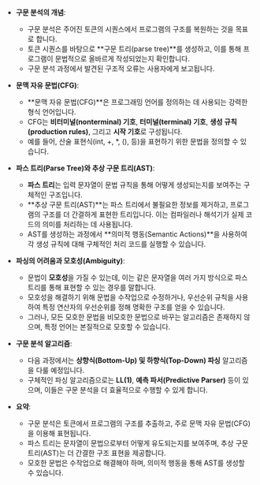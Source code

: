 - **구문 분석의 개념**:
    - 구문 분석은 주어진 토큰의 시퀀스에서 프로그램의 구조를 복원하는 것을 목표로 합니다.
    - 토큰 시퀀스를 바탕으로 **구문 트리(parse tree)**를 생성하고, 이를 통해 프로그램이 문법적으로 올바르게 작성되었는지 확인합니다.
    - 구문 분석 과정에서 발견된 구조적 오류는 사용자에게 보고됩니다.
- **문맥 자유 문법(CFG)**:
    
    - **문맥 자유 문법(CFG)**은 프로그래밍 언어를 정의하는 데 사용되는 강력한 형식 언어입니다.
    - CFG는 **비터미널(nonterminal) 기호**, **터미널(terminal) 기호**, **생성 규칙(production rules)**, 그리고 **시작 기호**로 구성됩니다.
    - 예를 들어, 산술 표현식(int, +, *, (), 등)을 표현하기 위한 문법을 정의할 수 있습니다.
- **파스 트리(Parse Tree)와 추상 구문 트리(AST)**:
    
    - **파스 트리**는 입력 문자열이 문법 규칙을 통해 어떻게 생성되는지를 보여주는 구체적인 구조입니다.
    - **추상 구문 트리(AST)**는 파스 트리에서 불필요한 정보를 제거하고, 프로그램의 구조를 더 간결하게 표현한 트리입니다. 이는 컴파일러나 해석기가 실제 코드의 의미를 처리하는 데 사용됩니다.
    - AST를 생성하는 과정에서 **의미적 행동(Semantic Actions)**을 사용하여 각 생성 규칙에 대해 구체적인 처리 코드를 실행할 수 있습니다.
- **파싱의 어려움과 모호성(Ambiguity)**:
    
    - 문법이 **모호성**을 가질 수 있는데, 이는 같은 문자열을 여러 가지 방식으로 파스 트리를 통해 표현할 수 있는 경우를 말합니다.
    - 모호성을 해결하기 위해 문법을 수작업으로 수정하거나, 우선순위 규칙을 사용하여 특정 연산자의 우선순위를 정해 명확한 구조를 얻을 수 있습니다.
    - 그러나, 모든 모호한 문법을 비모호한 문법으로 바꾸는 알고리즘은 존재하지 않으며, 특정 언어는 본질적으로 모호할 수 있습니다.
- **구문 분석 알고리즘**:
    
    - 다음 과정에서는 **상향식(Bottom-Up) 및 하향식(Top-Down) 파싱** 알고리즘을 다룰 예정입니다.
    - 구체적인 파싱 알고리즘으로는 **LL(1)**, **예측 파서(Predictive Parser)** 등이 있으며, 이들은 구문 분석을 더 효율적으로 수행할 수 있게 합니다.
- **요약**:
    
    - 구문 분석은 토큰에서 프로그램의 구조를 추출하고, 주로 문맥 자유 문법(CFG)을 이용해 표현됩니다.
    - 파스 트리는 문자열이 문법으로부터 어떻게 유도되는지를 보여주며, 추상 구문 트리(AST)는 더 간결한 구조 표현을 제공합니다.
    - 모호한 문법은 수작업으로 해결해야 하며, 의미적 행동을 통해 AST를 생성할 수 있습니다.